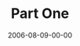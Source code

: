 ---
layout: message
category: message
series: "Next Level: Greg Boyd"
title: "Part One"
date: 2006-08-09-00-00
message_id: 528
audio: "http://s3.amazonaws.com/crossroads-media/message/audio/KingdomNL1.mp3"
audio-duration: "56:08"
explicit: false
---